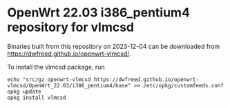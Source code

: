 OpenWrt 22.03 i386_pentium4 repository for vlmcsd
========

Binaries built from this repository on 2023-12-04 can be downloaded from <https://dwfreed.github.io/openwrt-vlmcsd/>.

To install the vlmcsd package, run

```
echo "src/gz openwrt-vlmcsd https://dwfreed.github.io/openwrt-vlmcsd/OpenWrt_22.03/i386_pentium4/base" >> /etc/opkg/customfeeds.conf
opkg update
opkg install vlmcsd
```
